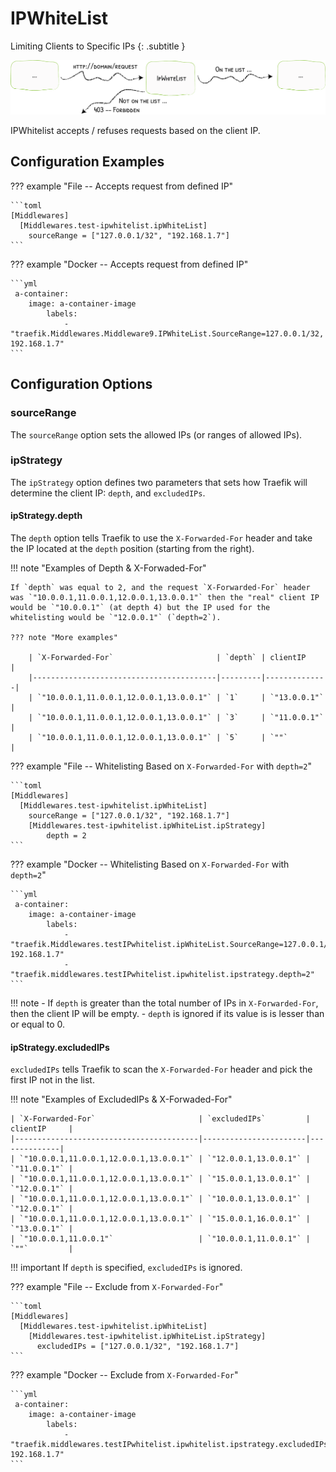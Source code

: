 # IPWhiteList

Limiting Clients to Specific IPs
{: .subtitle }

![IpWhiteList](../../img/middleware/ipwhitelist.png)

IPWhitelist accepts / refuses requests based on the client IP.

## Configuration Examples

??? example "File -- Accepts request from defined IP"

    ```toml
    [Middlewares]
      [Middlewares.test-ipwhitelist.ipWhiteList]
        sourceRange = ["127.0.0.1/32", "192.168.1.7"]
    ```

??? example "Docker -- Accepts request from defined IP"

    ```yml
     a-container:
        image: a-container-image 
            labels:
                - "traefik.Middlewares.Middleware9.IPWhiteList.SourceRange=127.0.0.1/32, 192.168.1.7"
    ```

## Configuration Options

### sourceRange

The `sourceRange` option sets the allowed IPs (or ranges of allowed IPs).

### ipStrategy

The `ipStrategy` option defines two parameters that sets how Traefik will determine the client IP: `depth`, and `excludedIPs`.

#### ipStrategy.depth 

The `depth` option tells Traefik to use the `X-Forwarded-For` header and take the IP located at the `depth` position (starting from the right).

!!! note "Examples of Depth & X-Forwaded-For"

    If `depth` was equal to 2, and the request `X-Forwarded-For` header was `"10.0.0.1,11.0.0.1,12.0.0.1,13.0.0.1"` then the "real" client IP would be `"10.0.0.1"` (at depth 4) but the IP used for the whitelisting would be `"12.0.0.1"` (`depth=2`).
    
    ??? note "More examples"
    
        | `X-Forwarded-For`                       | `depth` | clientIP     |
        |-----------------------------------------|---------|--------------|
        | `"10.0.0.1,11.0.0.1,12.0.0.1,13.0.0.1"` | `1`     | `"13.0.0.1"` |
        | `"10.0.0.1,11.0.0.1,12.0.0.1,13.0.0.1"` | `3`     | `"11.0.0.1"` |
        | `"10.0.0.1,11.0.0.1,12.0.0.1,13.0.0.1"` | `5`     | `""`         |


??? example "File -- Whitelisting Based on `X-Forwarded-For` with `depth=2`"

    ```toml
    [Middlewares]
      [Middlewares.test-ipwhitelist.ipWhiteList]
        sourceRange = ["127.0.0.1/32", "192.168.1.7"]
        [Middlewares.test-ipwhitelist.ipWhiteList.ipStrategy]
            depth = 2
    ```

??? example "Docker -- Whitelisting Based on `X-Forwarded-For` with `depth=2`"

    ```yml
     a-container:
        image: a-container-image 
            labels:
                - "traefik.Middlewares.testIPwhitelist.ipWhiteList.SourceRange=127.0.0.1/32, 192.168.1.7"
                - "traefik.middlewares.testIPwhitelist.ipwhitelist.ipstrategy.depth=2"
    ```

!!! note
    - If `depth` is greater than the total number of IPs in `X-Forwarded-For`, then the client IP will be empty.
    - `depth` is ignored if its value is is lesser than or equal to 0.

#### ipStrategy.excludedIPs

`excludedIPs` tells Traefik to scan the `X-Forwarded-For` header and pick the first IP not in the list.

!!! note "Examples of ExcludedIPs & X-Forwaded-For"

    | `X-Forwarded-For`                       | `excludedIPs`         | clientIP     |
    |-----------------------------------------|-----------------------|--------------|
    | `"10.0.0.1,11.0.0.1,12.0.0.1,13.0.0.1"` | `"12.0.0.1,13.0.0.1"` | `"11.0.0.1"` |
    | `"10.0.0.1,11.0.0.1,12.0.0.1,13.0.0.1"` | `"15.0.0.1,13.0.0.1"` | `"12.0.0.1"` |
    | `"10.0.0.1,11.0.0.1,12.0.0.1,13.0.0.1"` | `"10.0.0.1,13.0.0.1"` | `"12.0.0.1"` |
    | `"10.0.0.1,11.0.0.1,12.0.0.1,13.0.0.1"` | `"15.0.0.1,16.0.0.1"` | `"13.0.0.1"` |
    | `"10.0.0.1,11.0.0.1"`                   | `"10.0.0.1,11.0.0.1"` | `""`         |

!!! important
    If `depth` is specified, `excludedIPs` is ignored.


??? example "File -- Exclude from `X-Forwarded-For`"

    ```toml
    [Middlewares]
      [Middlewares.test-ipwhitelist.ipWhiteList]
        [Middlewares.test-ipwhitelist.ipWhiteList.ipStrategy]
          excludedIPs = ["127.0.0.1/32", "192.168.1.7"]
    ```

??? example "Docker -- Exclude from `X-Forwarded-For`"

    ```yml
     a-container:
        image: a-container-image 
            labels:
                - "traefik.middlewares.testIPwhitelist.ipwhitelist.ipstrategy.excludedIPs=127.0.0.1/32, 192.168.1.7"
    ```